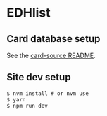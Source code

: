 # EDHlist

## Card database setup

See the [card-source README](./card-source/README.md).

## Site dev setup

```
$ nvm install # or nvm use
$ yarn
$ npm run dev
```
